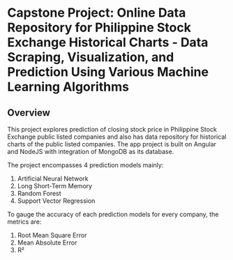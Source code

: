 # Capstone Project: Online Data Repository for Philippine Stock Exchange Historical Charts - Data Scraping, Visualization, and Prediction Using Various Machine Learning Algorithms

## Overview ##

This project explores prediction of closing stock price in Philippine Stock Exchange public listed companies and also has data repository for historical charts of the public listed companies. 
The app project is built on Angular and NodeJS with integration of MongoDB as its database.

The project encompasses 4 prediction models mainly:
1. Artificial Neural Network
2. Long Short-Term Memory
3. Random Forest
4. Support Vector Regression

To gauge the accuracy of each prediction models for every company, the metrics are:
1. Root Mean Square Error
2. Mean Absolute Error
3. R²
